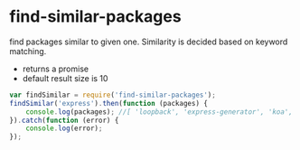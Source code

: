 
# find-similar-packages

find packages similar to given one. Similarity is decided based on keyword matching.

- returns a promise
- default result size is 10


```js
var findSimilar = require('find-similar-packages');
findSimilar('express').then(function (packages) {
    console.log(packages); //[ 'loopback', 'express-generator', 'koa', ...]
}).catch(function (error) {
    console.log(error);
});
```
